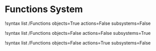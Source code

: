 <!-- MOOSE Documentation Stub: Remove this when content is added. -->


# Functions System

!syntax list /Functions objects=True actions=False subsystems=False

!syntax list /Functions objects=False actions=False subsystems=True

!syntax list /Functions objects=False actions=True subsystems=False

